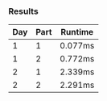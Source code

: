 ### Results

| Day | Part | Runtime |
|-----|------|---------|
|  1  |  1   | 0.077ms |
|  1  |  2   | 0.772ms |
|  2  |  1   | 2.339ms |
|  2  |  2   | 2.291ms |